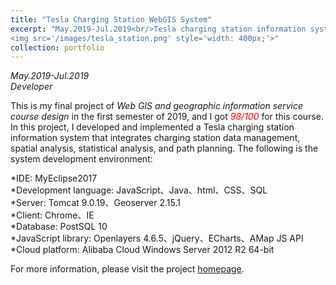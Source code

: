 ```yaml
---
title: "Tesla Charging Station WebGIS System"
excerpt: "May.2019-Jul.2019<br/>Tesla charging station information system for data display, spatial analysis and statistical analysis etc. <br/>
<img src='/images/tesla_station.png' style='width: 400px;'>"
collection: portfolio
---
```

*May.2019-Jul.2019* <br/>
*Developer* <br/>

This is my final project of *Web GIS and geographic information service course design* in the first semester of 2019, and I got *<span style="color:red">98/100</span>* for this course. In this project, I developed and implemented a Tesla charging station information system that integrates charging station data management, spatial analysis, statistical analysis, and path planning. The following is the system development environment:<br/>

*IDE: MyEclipse2017<br/>
*Development language: JavaScript、Java、html、CSS、SQL<br/>
*Server: Tomcat 9.0.19、Geoserver 2.15.1<br/>
*Client: Chrome、IE<br/>
*Database: PostSQL 10<br/>
*JavaScript library: Openlayers 4.6.5、jQuery、ECharts、AMap JS API<br/>
*Cloud platform: Alibaba Cloud Windows Server 2012 R2 64-bit <br/>

For more information, please visit the project [homepage](http://www.yueyw.net/station-en).